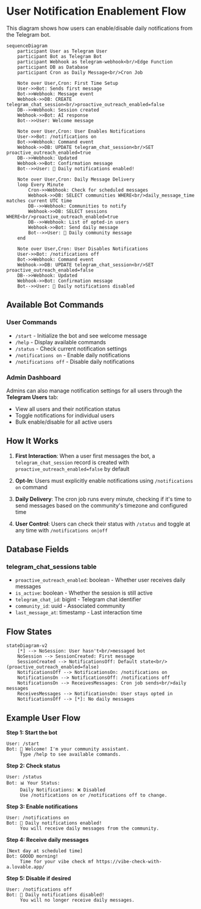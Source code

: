 # User Notification Enablement Flow

This diagram shows how users can enable/disable daily notifications from the Telegram bot.

```mermaid
sequenceDiagram
    participant User as Telegram User
    participant Bot as Telegram Bot
    participant Webhook as telegram-webhook<br/>Edge Function
    participant DB as Database
    participant Cron as Daily Message<br/>Cron Job

    Note over User,Cron: First Time Setup
    User->>Bot: Sends first message
    Bot->>Webhook: Message event
    Webhook->>DB: CREATE telegram_chat_session<br/>proactive_outreach_enabled=false
    DB-->>Webhook: Session created
    Webhook->>Bot: AI response
    Bot-->>User: Welcome message

    Note over User,Cron: User Enables Notifications
    User->>Bot: /notifications on
    Bot->>Webhook: Command event
    Webhook->>DB: UPDATE telegram_chat_session<br/>SET proactive_outreach_enabled=true
    DB-->>Webhook: Updated
    Webhook->>Bot: Confirmation message
    Bot-->>User: 🔔 Daily notifications enabled!

    Note over User,Cron: Daily Message Delivery
    loop Every Minute
        Cron->>Webhook: Check for scheduled messages
        Webhook->>DB: SELECT communities WHERE<br/>daily_message_time matches current UTC time
        DB-->>Webhook: Communities to notify
        Webhook->>DB: SELECT sessions WHERE<br/>proactive_outreach_enabled=true
        DB-->>Webhook: List of opted-in users
        Webhook->>Bot: Send daily message
        Bot-->>User: 📨 Daily community message
    end

    Note over User,Cron: User Disables Notifications
    User->>Bot: /notifications off
    Bot->>Webhook: Command event
    Webhook->>DB: UPDATE telegram_chat_session<br/>SET proactive_outreach_enabled=false
    DB-->>Webhook: Updated
    Webhook->>Bot: Confirmation message
    Bot-->>User: 🔕 Daily notifications disabled
```

## Available Bot Commands

### User Commands
- `/start` - Initialize the bot and see welcome message
- `/help` - Display available commands
- `/status` - Check current notification settings
- `/notifications on` - Enable daily notifications
- `/notifications off` - Disable daily notifications

### Admin Dashboard
Admins can also manage notification settings for all users through the **Telegram Users** tab:
- View all users and their notification status
- Toggle notifications for individual users
- Bulk enable/disable for all active users

## How It Works

1. **First Interaction**: When a user first messages the bot, a `telegram_chat_session` record is created with `proactive_outreach_enabled=false` by default

2. **Opt-In**: Users must explicitly enable notifications using `/notifications on` command

3. **Daily Delivery**: The cron job runs every minute, checking if it's time to send messages based on the community's timezone and configured time

4. **User Control**: Users can check their status with `/status` and toggle at any time with `/notifications on|off`

## Database Fields

### telegram_chat_sessions table
- `proactive_outreach_enabled`: boolean - Whether user receives daily messages
- `is_active`: boolean - Whether the session is still active
- `telegram_chat_id`: bigint - Telegram chat identifier
- `community_id`: uuid - Associated community
- `last_message_at`: timestamp - Last interaction time

## Flow States

```mermaid
stateDiagram-v2
    [*] --> NoSession: User hasn't<br/>messaged bot
    NoSession --> SessionCreated: First message
    SessionCreated --> NotificationsOff: Default state<br/>(proactive_outreach_enabled=false)
    NotificationsOff --> NotificationsOn: /notifications on
    NotificationsOn --> NotificationsOff: /notifications off
    NotificationsOn --> ReceivesMessages: Cron job sends<br/>daily messages
    ReceivesMessages --> NotificationsOn: User stays opted in
    NotificationsOff --> [*]: No daily messages
```

## Example User Flow

**Step 1: Start the bot**
```
User: /start
Bot: 👋 Welcome! I'm your community assistant.
     Type /help to see available commands.
```

**Step 2: Check status**
```
User: /status
Bot: 📊 Your Status:
     Daily Notifications: ❌ Disabled
     Use /notifications on or /notifications off to change.
```

**Step 3: Enable notifications**
```
User: /notifications on
Bot: 🔔 Daily notifications enabled!
     You will receive daily messages from the community.
```

**Step 4: Receive daily messages**
```
[Next day at scheduled time]
Bot: GOOOD morning!
     Time for your vibe check mf https://vibe-check-with-a.lovable.app/
```

**Step 5: Disable if desired**
```
User: /notifications off
Bot: 🔕 Daily notifications disabled!
     You will no longer receive daily messages.
```
